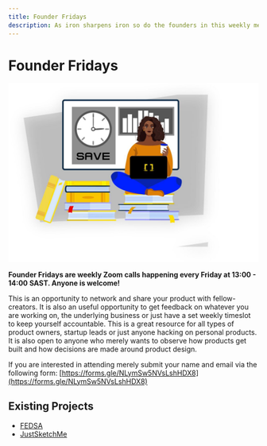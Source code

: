```yaml
---
title: Founder Fridays
description: As iron sharpens iron so do the founders in this weekly meetup. Founders also stand to get free Code Capsules credits. 
---
```


# Founder Fridays

![Founder Fridays](../assets/community/founder-fridays.jpg)

**Founder Fridays are weekly Zoom calls happening every Friday at 13:00 - 14:00 SAST. Anyone is welcome!**

This is an opportunity to network and share your product with fellow-creators. It is also an useful opportunity to get feedback on whatever you are working on, the underlying business or just have a set weekly timeslot to keep yourself accountable. This is a great resource for all types of product owners, startup leads or just anyone hacking on personal products. It is also open to anyone who merely wants to observe how products get built and how decisions are made around product design. 

If you are interested in attending merely submit your name and email via the following form: [https://forms.gle/NLymSw5NVsLshHDX8](https://forms.gle/NLymSw5NVsLshHDX8)

## Existing Projects

- [FEDSA](https://fedsa.org/)
- [JustSketchMe](https://justsketch.me/)
